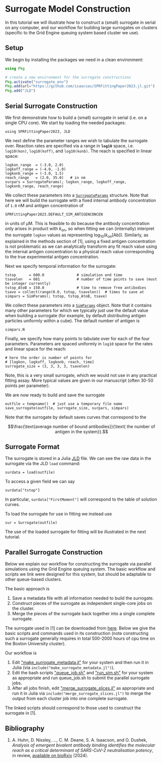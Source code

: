 # Surrogate Model Construction
In this tutorial we will illustrate how to construct a (small) surrogate in
serial on any computer, and our workflow for building large surrogates on
clusters (specific to the Grid Engine queuing system based cluster we use).

## Setup
We begin by installing the packages we need in a clean environment:
```julia
using Pkg

# create a new environment for the surrogate constructions
Pkg.activate("surrogate_env") 
Pkg.add(url="https://github.com/isaacsas/SPRFittingPaper2023.jl.git")
Pkg.add("JLD")
```

## Serial Surrogate Construction
We first demonstrate how to build a (small) surrogate in serial (i.e. on a
single CPU core). We start by loading the needed packages:
```@example serialsur
using SPRFittingPaper2023, JLD
```

We next define the parameter ranges we wish to tabulate the surrogate over.
Reaction rates are specified via a range in **`log10`** space, i.e.
`log10(kon)`, `log10(koff)`, and `log10(konb)`. The reach is specified in linear
space:
```@example serialsur
logkon_range  = (-3.0, 2.0)
logkoff_range = (-4.0, -1.0)
logkonb_range = (-3.0, 1.5)
reach_range   = (2.0, 35.0)   # in nm
surpars = SurrogateParams(; logkon_range, logkoff_range, logkonb_range, reach_range)
```
We collect these parameters into a [`SurrogateParams`](@ref) structure. Note
that here we will build the surrogate with a fixed internal antibody
concentration of `1.0` nM and antigen concentration of
```@example serialsur
SPRFittingPaper2023.DEFAULT_SIM_ANTIGENCONCEN
```
in units of μM. This is feasible to do because the antibody concentration only
arises in product with $k_{\text{on}}$, so when fitting we can (internally)
interpret the surrogate `logkon` values as representing $\log_{10}(k_{\text{on}}
[\text{Ab}])$. Similarly, as explained in the methods section of [1], using a
fixed antigen concentration is not problematic as we can analytically transform
any fit reach value using the internal antigen concentration to a physical reach
value corresponding to the true experimental antigen concentration. 

Next we specify temporal information for the surrogate:
```@example serialsur
tstop      = 600.0               # simulation end time
tsavelen   = 601                 # number of time points to save (must be integer currently)
tstop_AtoB = 150.0               # time to remove free antibodies
tsave = collect(range(0.0, tstop, tsavelen))  # times to save at
simpars = SimParams(; tstop, tstop_AtoB, tsave)
```
We collect these parameters into a [`SimParams`](@ref) object. Note that it
contains many other parameters for which we typically just use the default value
when building a surrogate (for example, by default distributing antigen
particles uniformly within a cube). The default number of antigen is
```@example serialsur
simpars.N
```

Finally, we specify how many points to tabulate over for each of the four
parameters. Parameters are spaced uniformly in `log10` space for the rates and
linear space for the reach:
```@example serialsur
# here the order is number of points for 
# [logkon, logkoff, logkonb, reach, time]
surrogate_size = (3, 3, 3, 3, tsavelen)
```
Note, this is a very small surrogate, which we would not use in any practical
fitting assay. More typical values are given in our manuscript (often 30-50
points per parameter).

We are now ready to build and save the surrogate
```@example serialsur
outfile = tempname()  # just use a temporary file name
save_surrogate(outfile, surrogate_size, surpars, simpars)
```

Note that the surrogate by default saves curves that correspond to the 
```math
\frac{\text{average number of bound antibodies}}{\text{ the number of antigen in the system}}.
```

## Surrogate Format
The surrogate is stored in a Julia [JLD](https://github.com/JuliaIO/JLD.jl) file. We can see the raw data in the surrogate via the JLD `load`
command:
```@example serialsur
surdata = load(outfile)
```
To access a given field we can say
```@example serialsur
surdata["tstop"]
```
In particular, `surdata["FirstMoment"]` will correspond to the table of solution
curves.

To load the surrogate for use in fitting we instead use
```@example serialsur
sur = Surrogate(outfile)
```
The use of the loaded surrogate for fitting will be illustrated in the next tutorial.


## Parallel Surrogate Construction
Below we explain our workflow for constructing the surrogate via parallel
simulations using the Grid Engine queuing system. The basic workflow and scripts
we link were designed for this system, but should be adaptable to other queue-based 
clusters.

The basic approach is 
1. Save a metadata file with all information needed to build the surrogate.
2. Construct pieces of the surrogate as independent single-core jobs on the cluster.
3. Merge the pieces of the surrogate back together into a single complete surrogate.

The surrogate used in [1] can be downloaded from
[here](https://doi.org/10.6084/m9.figshare.26936854). Below we give the basic
scripts and commands used in its construction (note constructing such a
surrogate generally requires in total 500-2000 hours of cpu time on the Boston
University cluster).

Our workflow is
1. Edit
   ["make\_surrogate\_metadata.jl"](./parallel_surrogate_files/make_surrogate_metadata.jl)
   for your system and then run it in Julia (via
   `include("make_surrogate_metadata.jl")`).
2. Edit the bash scripts ["queue_job.sh"](./parallel_surrogate_files/queue_job.sh)
   and ["run_sim.sh"](./parallel_surrogate_files/run_sim.sh) for your system as
   appropriate and run queue_job.sh to submit the parallel surrogate jobs.
3. After all jobs finish, edit
   ["merge\_surrogate\_slices.jl"](./parallel_surrogate_files/merge_surrogate_slices.jl)
   as appropriate and run it in Julia via `include("merge_surrogate_slices.jl")` to merge the output from each cluster job into one complete surrogate. 

The linked scripts should correspond to those used to construct the surrogate in [1].

## Bibliography
1. A. Huhn, D. Nissley, ..., C. M. Deane, S. A. Isaacson, and O. Dushek,
   *Analysis of emergent bivalent antibody binding identifies the molecular
   reach as a critical determinant of SARS-CoV-2 neutralisation potency*, in
   review, [available on bioRxiv](https://www.biorxiv.org/content/10.1101/2023.09.06.556503v2) (2024).
